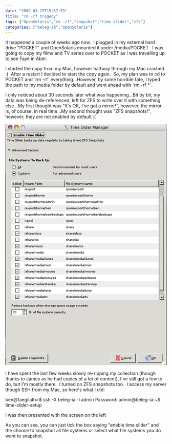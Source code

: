 ```yaml
---
date: "2009-03-29T15:57:53"
title: "rm -rf tragedy"
tags: ["OpenSolaris","rm -rf","snapshot","time slider","zfs"]
categories: ["beleg-iâ","OpenSolaris"]
---
```


It happened a couple of weeks ago now.  I plugged in my external hard drive "POCKET" and OpenSolaris mounted it under /media/POCKET.  I was going to copy my films and TV series over to POCKET as I was travelling up to see Faye in Aber.  

I started the copy from my Mac, however halfway through my Mac crashed :(  After a restart I decided to start the copy again.  So, my plan was to cd to POCKET and \`rm -rf\` everything...However, by some horrible fate, I typed the path to my media folder by default and went ahead with \`rm -rf \*\`.

I only noticed about 30 seconds later what was happening...Bit by bit, my data was being de-referenced, left for ZFS to write over it with something else...My first thought was "It's OK, I've got a mirror!", however, the mirror is, of course, in real time...My second thought was "ZFS snapshots!", however, they are not enabled by default :(

![alt text](Picture1-2.png "Timeslider screenshot showing that I hadn't enabled snapshots")

I have spent the last few weeks slowly re-ripping my collection (though thanks to James as he had copies of a lot of content), I've still got a few to do, but I'm mostly there.  I turned on ZFS snapshots too.  I access my server though SSH from my Mac, so here's what I did:

ben@faegilath&gt;$ ssh -X beleg-ia -l admin
Password:
admin@beleg-ia:~$ time-slider-setup

I was then presented with the screen on the left

As you can see, you can just tick the box saying "enable time slider" and the choose to snapshot all file systems or select what file systems you do want to snapshot.

